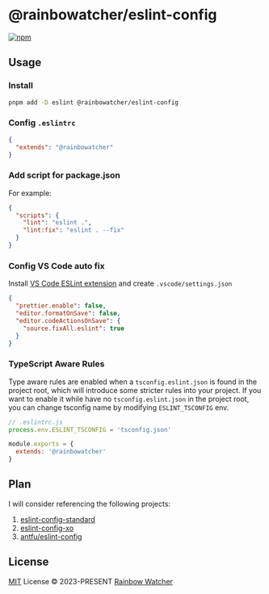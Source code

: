 # @rainbowatcher/eslint-config

[![npm](https://img.shields.io/npm/v/@rainbowatcher/eslint-config?color=a1b858&label=)](https://npmjs.com/package/@rainbowatcher/eslint-config)

## Usage

### Install

```bash
pnpm add -D eslint @rainbowatcher/eslint-config
```

### Config `.eslintrc`

```json
{
  "extends": "@rainbowatcher"
}
```

<!-- > You don't need `.eslintignore` normally as it has been provided by the preset. -->

### Add script for package.json

For example:

```json
{
  "scripts": {
    "lint": "eslint .",
    "lint:fix": "eslint . --fix"
  }
}
```

### Config VS Code auto fix

Install [VS Code ESLint extension](https://marketplace.visualstudio.com/items?itemName=dbaeumer.vscode-eslint) and create `.vscode/settings.json`

```json
{
  "prettier.enable": false,
  "editor.formatOnSave": false,
  "editor.codeActionsOnSave": {
    "source.fixAll.eslint": true
  }
}
```

### TypeScript Aware Rules

Type aware rules are enabled when a `tsconfig.eslint.json` is found in the project root, which will introduce some stricter rules into your project. If you want to enable it while have no `tsconfig.eslint.json` in the project root, you can change tsconfig name by modifying `ESLINT_TSCONFIG` env. 

```js
// .eslintrc.js
process.env.ESLINT_TSCONFIG = 'tsconfig.json'

module.exports = {
  extends: '@rainbowatcher'
}
```

## Plan

I will consider referencing the following projects:

1. [eslint-config-standard](https://github.com/standard/eslint-config-standard)
2. [eslint-config-xo](https://github.com/xojs/eslint-config-xo)
3. [antfu/eslint-config](https://github.com/antfu/eslint-config)

## License

[MIT](./LICENSE) License &copy; 2023-PRESENT [Rainbow Watcher](https://github.com/rainbowatcher)
